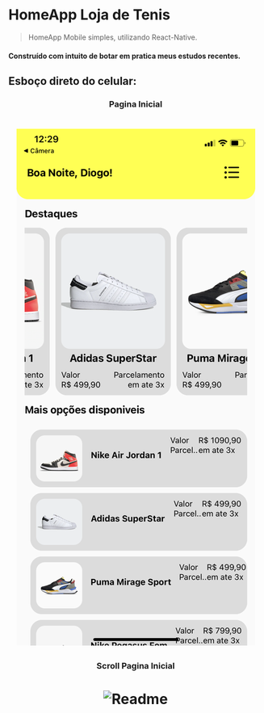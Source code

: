 # HomeApp Loja de Tenis

> HomeApp Mobile simples, utilizando React-Native.
<h4>Construído com intuito de botar em pratica meus estudos recentes.</h4>

<h2>Esboço direto do celular: </h2>

<h3 align="center">Pagina Inicial</h3>
<h1 align="center">
   <img alt="Readme" title="Readme" src="./img/home.png"/>
</h1>

<h3 align="center">Scroll Pagina Inicial</h3>
<h1 align="center">
   <img alt="Readme" title="Readme" src="./img/homeScroll.gif"/>
</h1>
